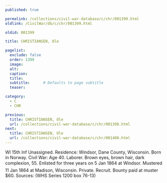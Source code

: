 ```yaml
---
published: true

permalink: /collections/civil-war-database/c/chr/001399.html
oldlink: /CivilWar/db/c/chr/001399.html

oldid: 001399

title: CHRISTIANSEN, Ole

pagelist:
  exclude: false
  order: 1399
  image: 
  alt:
  caption:
  title:
  subtitle:      # Defaults to page subtitle
  teaser:

category: 
  - C 
  - CHR

previous:
  title: CHRISTIANSEN, Ole
  url: /collections/civil-war-database/c/chr/001398.html  
next:
  title: CHRISTIANSEN, Ole
  url: /collections/civil-war-database/c/chr/001400.html   
---
```

WI 15th Inf Unassigned. Residence: Windsor, Dane County, Wisconsin. Born in Norway. Civil War: Age 40. Laborer. Brown eyes, brown hair, dark complexion, 5&#146;5&#148;. Enlisted for three years on 5 Jan 1864 at Windsor. Mustered 11 Jan 1864 at Madison, Wisconsin. Private. Recruit. Bounty paid at muster $60. Sources: (WHS Series 1200 box 76-13)